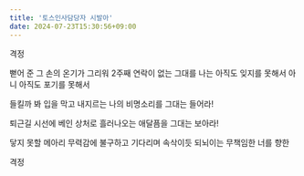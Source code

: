 ```yaml
---
title: '토스인사담당자 시발아'
date: 2024-07-23T15:30:56+09:00
---
```

격정

뻗어 준 그 손의 온기가 그리워
2주째 연락이 없는 그대를
나는 아직도 잊지를 못해서
아니 아직도 포기를 못해서

들킬까 봐 입을 막고 내지르는
나의 비명소리를 그대는 들어라!

퇴근길 시선에 베인 상처로
흘러나오는 애달픔을 그대는 보아라!

닿지 못할 메아리
무력감에 불구하고 기다리며
속삭이듯 되뇌이는
무책임한 너를 향한

격정
